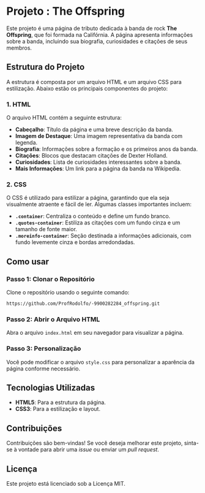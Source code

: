 # Projeto : The Offspring

Este projeto é uma página de tributo dedicada à banda de rock **The Offspring**, que foi formada na Califórnia. A página apresenta informações sobre a banda, incluindo sua biografia, curiosidades e citações de seus membros.

## Estrutura do Projeto

A estrutura é composta por um arquivo HTML e um arquivo CSS para estilização. Abaixo estão os principais componentes do projeto:

### 1. HTML

O arquivo HTML contém a seguinte estrutura:

- **Cabeçalho**: Título da página e uma breve descrição da banda.
- **Imagem de Destaque**: Uma imagem representativa da banda com legenda.
- **Biografia**: Informações sobre a formação e os primeiros anos da banda.
- **Citações**: Blocos que destacam citações de Dexter Holland.
- **Curiosidades**: Lista de curiosidades interessantes sobre a banda.
- **Mais Informações**: Um link para a página da banda na Wikipedia.

### 2. CSS

O CSS é utilizado para estilizar a página, garantindo que ela seja visualmente atraente e fácil de ler. Algumas classes importantes incluem:

- **`.container`**: Centraliza o conteúdo e define um fundo branco.
- **`.quotes-container`**: Estiliza as citações com um fundo cinza e um tamanho de fonte maior.
- **`.moreinfo-container`**: Seção destinada a informações adicionais, com fundo levemente cinza e bordas arredondadas.

## Como usar

###  Passo 1: Clonar o Repositório
Clone o repositório usando o seguinte comando:

```bash
https://github.com/ProfRodolfo/-9900282284_offspring.git
```

### Passo 2: Abrir o Arquivo HTML
Abra o arquivo `index.html` em seu navegador para visualizar a página.

### Passo 3: Personalização
Você pode modificar o arquivo `style.css` para personalizar a aparência da página conforme necessário.

## Tecnologias Utilizadas
- **HTML5**: Para a estrutura da página.
- **CSS3**: Para a estilização e layout.

## Contribuições
Contribuições são bem-vindas! Se você deseja melhorar este projeto, sinta-se à vontade para abrir uma *issue* ou enviar um *pull request*.

## Licença
Este projeto está licenciado sob a Licença MIT.
